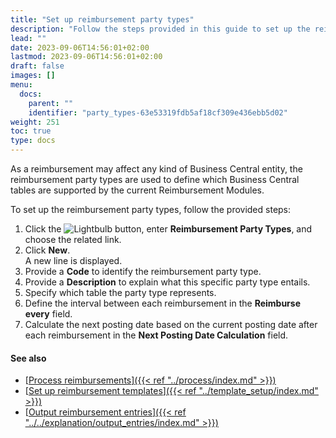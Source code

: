 ```yaml
---
title: "Set up reimbursement party types"
description: "Follow the steps provided in this guide to set up the reimbursement party types."
lead: ""
date: 2023-09-06T14:56:01+02:00
lastmod: 2023-09-06T14:56:01+02:00
draft: false
images: []
menu:
  docs:
    parent: ""
    identifier: "party_types-63e53319fdb5af18cf309e436ebb5d02"
weight: 251
toc: true
type: docs
---
```

As a reimbursement may affect any kind of Business Central entity, the reimbursement party types are used to define which Business Central tables are supported by the current Reimbursement Modules.

To set up the reimbursement party types, follow the provided steps:

1. Click the ![Lightbulb](Lightbulb_icon.PNG) button, enter **Reimbursement Party Types**, and choose the related link.        
2. Click **New**.   
   A new line is displayed.
3. Provide a **Code** to identify the reimbursement party type.
4. Provide a **Description** to explain what this specific party type entails. 
5. Specify which table the party type represents.
6. Define the interval between each reimbursement in the **Reimburse every** field. 
7. Calculate the next posting date based on the current posting date after each reimbursement in the **Next Posting Date Calculation** field.

#### See also

- [<ins>Process reimbursements<ins>]({{< ref "../process/index.md" >}})
- [<ins>Set up reimbursement templates<ins>]({{< ref "../template_setup/index.md" >}})
- [<ins>Output reimbursement entries<ins>]({{< ref "../../explanation/output_entries/index.md" >}})